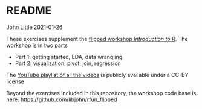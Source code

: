 README
================
John Little
2021-01-26

<!-- README.md is generated from README.Rmd. Please edit that file -->

These exercises supplement the [flipped workshop *Introduction to
R*](https://rfun.library.duke.edu/). The workshop is in two parts

-   Part 1: getting started, EDA, data wrangling
-   Part 2: visualization, pivot, join, regression

The [YouTube playlist of all the
videos](https://www.youtube.com/playlist?list=PLIUcX1JrVUNWBUl4Cwu8psxxDVZCvrJHk)
is publicly available under a CC-BY license

Beyond the exercises included in this repository, the workshop code base
is here: <https://github.com/libjohn/rfun_flipped>
